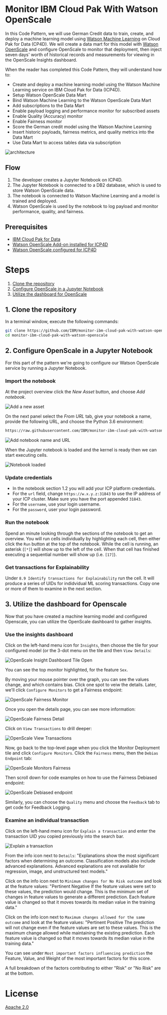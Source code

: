 # Monitor IBM Cloud Pak With Watson OpenScale

In this Code Pattern, we will use German Credit data to train, create, and deploy a machine learning model using [Watson Machine Learning](https://www.ibm.com/support/producthub/icpdata/docs/content/SSQNUZ_current/com.ibm.icpdata.doc/dsx/wmlservices.html) on Cloud Pak for Data (CP4D). We will create a data mart for this model with [Watson OpenScale](https://www.ibm.com/cloud/watson-openscale/) and configure OpenScale to monitor that deployment, then inject seven days' worth of historical records and measurements for viewing in the OpenScale Insights dashboard.

When the reader has completed this Code Pattern, they will understand how to:

* Create and deploy a machine learning model using the Watson Machine Learning service on IBM Cloud Pak for Data (ICP4D).
* Setup Watson OpenScale Data Mart
* Bind Watson Machine Learning to the Watson OpenScale Data Mart
* Add subscriptions to the Data Mart
* Enable payload logging and performance monitor for subscribed assets
* Enable Quality (Accuracy) monitor
* Enable Fairness monitor
* Score the German credit model using the Watson Machine Learning
* Insert historic payloads, fairness metrics, and quality metrics into the Data Mart
* Use Data Mart to access tables data via subscription

![architecture](doc/source/images/architecture.png)

## Flow

1. The developer creates a Jupyter Notebook on ICP4D.
2. The Jupyter Notebook is connected to a DB2 database, which is used to store Watson OpenScale data.
3. The notebook is connected to Watson Machine Learning and a model is trained and deployed.
4. Watson OpenScale is used by the notebook to log payload and monitor performance, quality, and fairness.

## Prerequisites

* [IBM Cloud Pak for Data](https://www.ibm.com/analytics/cloud-pak-for-data)
* [Watson OpenScale Add-on installed for ICP4D](https://www.ibm.com/support/producthub/icpdata/docs/content/SSQNUZ_current/com.ibm.icpdata.doc/zen/admin/add-ons.html#add-ons__ai)
* [Watson OpenScale configured for ICP4D](https://cloud.ibm.com/docs/services/ai-openscale-icp?topic=ai-openscale-icp-gs-get-started)

# Steps

1. [Clone the repository](#1-clone-the-repository)
1. [Configure OpenScale in a Jupyter Notebook](#2-configure-openscale-in-a-jupyter-notebook)
1. [Utilize the dashboard for OpenScale](#3-utilize-the-dashboard-for-openscale)

## 1. Clone the repository

In a terminal window, execute the following commands:

```bash
git clone https://github.com/IBM/monitor-ibm-cloud-pak-with-watson-openscale
cd monitor-ibm-cloud-pak-with-watson-openscale
```

## 2. Configure OpenScale in a Jupyter Notebook

For this part of the pattern we're going to configure our Watson OpenScale service by running a Jupyter Notebook.

### Import the notebook

At the project overview click the *New Asset* button, and choose *Add notebook*.

![Add a new asset](doc/source/images/wml-1-add-asset.png)

On the next panel select the *From URL* tab, give your notebook a name, provide the following URL, and choose the Python 3.6 environment:

```bash
https://raw.githubusercontent.com/IBM/monitor-ibm-cloud-pak-with-watson-openscale/master/notebooks/ConfigureOpenScale.ipynb
```

![Add notebook name and URL](doc/source/images/wml-2-add-name-and-url.png)

When the Jupyter notebook is loaded and the kernel is ready then we can start executing cells.

![Notebook loaded](doc/source/images/OpenScaleNotebook.png)

### Update credentials

* In the notebook section 1.2 you will add your ICP platform credentials.
* For the `url` field, change `https://w.x.y.z:31843` to use the IP address of your ICP cluster. Make sure you have the port appended `31843`.
* For the `username`, use your login username.
* For the `password`, user your login password.

### Run the notebook

Spend an minute looking through the sections of the notebook to get an overview. You will run cells individually by highlighting each cell, then either click the `Run` button at the top of the notebook. While the cell is running, an asterisk (`[*]`) will show up to the left of the cell. When that cell has finished executing a sequential number will show up (i.e. `[17]`).

### Get transactions for Explainability

Under `8.9 Identify transactions for Explainability` run the cell. It will produce a series of UIDs for indidvidual ML scoring transactions. Copy one or more of them to examine in the next section.

## 3. Utilize the dashboard for Openscale

Now that you have created a machine learning model and configured Openscale, you can utilize the OpenScale dashboard to gather insights.

### Use the insights dashboard

Click on the left-hand menu icon for `Insights`, then choose the tile for your configured model (or the 3-dot menu on the tile and then `View Details`:

![OpenScale Insight Dashboard Tile Open](doc/source/images/OpenScaleInsightDashTileOpen.png)

You can see the top monitor highlighted, for the feature `Sex`.

By moving your mouse pointer over the graph, you can see the values change, and which contains bias. Click one spot to veiw the details. Later, we'll click `Configure Monitors` to get a Fairness endpoint:

![OpenScale Fairness Monitor](doc/source/images/OpenScaleFairnessMonitor.png)

Once you open the details page, you can see more information:

![OpenScale Fairness Detail](doc/source/images/OpenScaleFairnessDetail.png)

Click on `View Transactions` to drill deeper:

![OpenScale View Transactions](doc/source/images/OpenScaleFairnessViewTransactions.png)

Now, go back to the top-level page when you click the Monitor Deployment tile and click `Configure Monitors`. Click the `Fairness` menu, then the `Debias Endpoint` tab:

![OpenScale Monitors Fairness](doc/source/images/OpenScaleMonitorFairness.png)

Then scroll down for code examples on how to use the Fairness Debiased endpoint:

![OpenScale Debiased endpoint](doc/source/images/OpenScaleDebiasedEndpoint.png)

Similarly, you can choose the `Quality` menu and choose the `Feedback` tab to get code for Feedback Logging.

### Examine an individual transaction

Click on the left-hand menu icon for `Explain a transaction` and enter the transaction UID you copied previously into the search bar.

![Explain a transaction](doc/source/images/OpenScaleExplainTransaction.png)

From the info icon next to `Details`:
"Explanations show the most significant factors when determining an outcome. Classification models also include advanced explanations. Advanced explanations are not available for regression, image, and unstructured text models."

Click on the info icon next to `Minimum changes for No Risk outcome` and look at the feature values:
"Pertinent Negative
If the feature values were set to these values, the prediction would change. This is the minimum set of changes in feature values to generate a different prediction. Each feature value is changed so that it moves towards its median value in the training data."

Click on the info icon next to `Maximum changes allowed for the same outcome` and look at the feature values:
"Pertinent Positive
The prediction will not change even if the feature values are set to these values. This is the maximum change allowed while maintaining the existing prediction. Each feature value is changed so that it moves towards its median value in the training data."

You can see under `Most important factors influencing prediction` the Feature, Value, and Weight of the most important factors for this score.

A full breakdown of the factors contributing to either "Risk" or "No Risk" are at the bottom.

# License
[Apache 2.0](LICENSE)

